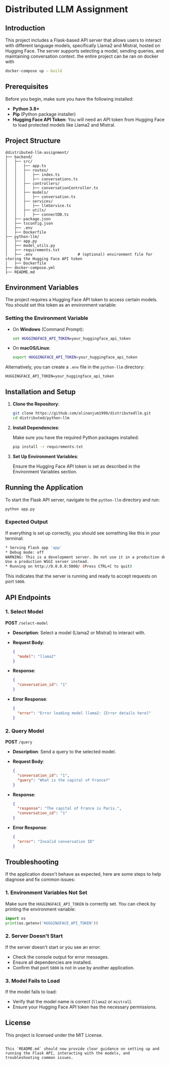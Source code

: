 

# Distributed LLM Assignment



## Introduction

This project includes a Flask-based API server that allows users to interact with different language models, specifically Llama2 and Mistral, hosted on Hugging Face. The server supports selecting a model, sending queries, and maintaining conversation context.
the entire project can be ran on docker with 
 ```cmd
docker-compose up --build
```

## Prerequisites

Before you begin, make sure you have the following installed:

- **Python 3.8+**
- **Pip** (Python package installer)
- **Hugging Face API Token**: You will need an API token from Hugging Face to load protected models like Llama2 and Mistral.

## Project Structure

```
ddistributed-llm-assignment/
├── backend/
│   ├── src/
│   │   ├── app.ts
│   │   ├── routes/
│   │   │   ├── index.ts
│   │   │   ├── conversations.ts
│   │   ├── controllers/
│   │   │   ├── conversationController.ts
│   │   ├── models/
│   │   │   ├── conversation.ts
│   │   ├── services/
│   │   │   ├── llmService.ts
│   │   ├── utils/
│   │   │   ├── connectDB.ts
│   ├── package.json
│   ├── tsconfig.json
│   ├── .env
│   ├── Dockerfile
├── python-llm/
│   ├── app.py
│   ├── model_utils.py
│   ├── requirements.txt
│   ├── .env                    # (optional) environment file for storing the Hugging Face API token
│   ├── Dockerfile
├── docker-compose.yml
├── README.md

```

## Environment Variables

The project requires a Hugging Face API token to access certain models. You should set this token as an environment variable:

### Setting the Environment Variable

- On **Windows** (Command Prompt):

  ```cmd
  set HUGGINGFACE_API_TOKEN=your_huggingface_api_token
  ```

- On **macOS/Linux**:

  ```bash
  export HUGGINGFACE_API_TOKEN=your_huggingface_api_token
  ```

Alternatively, you can create a `.env` file in the `python-llm` directory:

```env
HUGGINGFACE_API_TOKEN=your_huggingface_api_token
```

## Installation and Setup

1. **Clone the Repository**:

   ```bash
   git clone https://github.com/alinanjum1999/distributedllm.git
   cd distributed/python-llm
   ```

2. **Install Dependencies**:

   Make sure you have the required Python packages installed:

   ```bash
   pip install -r requirements.txt
   ```

3. **Set Up Environment Variables**:

   Ensure the Hugging Face API token is set as described in the Environment Variables section.

## Running the Application

To start the Flask API server, navigate to the `python-llm` directory and run:

```bash
python app.py
```

### Expected Output

If everything is set up correctly, you should see something like this in your terminal:

```bash
* Serving Flask app 'app'
* Debug mode: off
WARNING: This is a development server. Do not use it in a production deployment.
Use a production WSGI server instead.
* Running on http://0.0.0.0:5000/ (Press CTRL+C to quit)
```

This indicates that the server is running and ready to accept requests on port `5000`.

## API Endpoints

### 1. Select Model

**POST** `/select-model`

- **Description**: Select a model (Llama2 or Mistral) to interact with.
- **Request Body**:

  ```json
  {
    "model": "llama2"
  }
  ```

- **Response**:

  ```json
  {
    "conversation_id": "1"
  }
  ```

- **Error Response**:

  ```json
  {
    "error": "Error loading model llama2: [Error details here]"
  }
  ```

### 2. Query Model

**POST** `/query`

- **Description**: Send a query to the selected model.
- **Request Body**:

  ```json
  {
    "conversation_id": "1",
    "query": "What is the capital of France?"
  }
  ```

- **Response**:

  ```json
  {
    "response": "The capital of France is Paris.",
    "conversation_id": "1"
  }
  ```

- **Error Response**:

  ```json
  {
    "error": "Invalid conversation ID"
  }
  ```

## Troubleshooting

If the application doesn't behave as expected, here are some steps to help diagnose and fix common issues:

### 1. **Environment Variables Not Set**

Make sure the `HUGGINGFACE_API_TOKEN` is correctly set. You can check by printing the environment variable:

```python
import os
print(os.getenv('HUGGINGFACE_API_TOKEN'))
```

### 2. **Server Doesn't Start**

If the server doesn't start or you see an error:

- Check the console output for error messages.
- Ensure all dependencies are installed.
- Confirm that port `5000` is not in use by another application.

### 3. **Model Fails to Load**

If the model fails to load:

- Verify that the model name is correct (`llama2` or `mistral`).
- Ensure your Hugging Face API token has the necessary permissions.

## License

This project is licensed under the MIT License.
```

This `README.md` should now provide clear guidance on setting up and running the Flask API, interacting with the models, and troubleshooting common issues.
